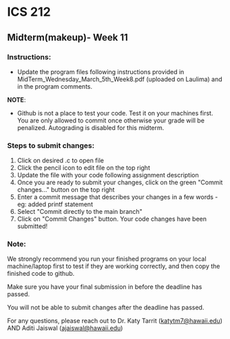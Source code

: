 # ICS 212
## Midterm(makeup)- Week 11 

### Instructions:
- Update the program files following instructions provided in MidTerm_Wednesday_March_5th_Week8.pdf (uploaded on Laulima) and in the program comments.

**NOTE**: 
- Github is not a place to test your code. Test it on your machines first. You are only allowed to commit once otherwise your grade will be penalized. Autograding is disabled for this midterm.

### Steps to submit changes:
1. Click on desired .c to open file
2. Click the pencil icon to edit file on the top right
3. Update the file with your code following assignment description
4. Once you are ready to submit your changes, click on the green "Commit changes..." button on the top right
5. Enter a commit message that describes your changes in a few words - eg: added printf statement
6. Select "Commit directly to the main branch"
7. Click on "Commit Changes" button. Your code changes have been submitted!



### Note:
We strongly recommend you run your finished programs on your local machine/laptop first to test if they are working correctly, and then copy the finished code to github. 

Make sure you have your final submission in before the deadline has passed.

You will not be able to submit changes after the deadline has passed.

For any questions, please reach out to Dr. Katy Tarrit (katytm7@hawaii.edu) AND Aditi Jaiswal (ajaiswal@hawaii.edu)
